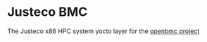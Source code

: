 # Justeco BMC
The Justeco x86 HPC system yocto layer for the [openbmc project]

[openbmc project]: https://github.com/maxpoliak/openbmc
